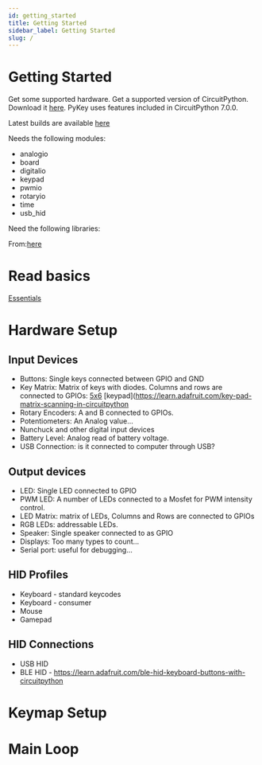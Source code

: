 ```yaml
---
id: getting_started
title: Getting Started
sidebar_label: Getting Started
slug: /
---
```



# Getting Started

Get some supported hardware.
Get a supported version of CircuitPython.  Download it [here](https://circuitpython.org/downloads).  PyKey uses features included in CircuitPython 7.0.0.

Latest builds are available [here](https://adafruit-circuit-python.s3.amazonaws.com/index.html?prefix=bin/)

Needs the following modules:
* analogio
* board
* digitalio
* keypad
* pwmio
* rotaryio
* time
* usb_hid

Need the following libraries:


From:[here](https://learn.adafruit.com/circuitpython-essentials/circuitpython-pins-and-modules) 




# Read basics
[Essentials](https://learn.adafruit.com/circuitpython-essentials)


# Hardware Setup

## Input Devices
* Buttons: Single keys connected between GPIO and GND
* Key Matrix: Matrix of keys with diodes. Columns and rows are connected to GPIOs: [5x6](https://learn.adafruit.com/adafruit-neokey-5x6-ortho-snap-apart/circuitpython) [keypad](https://learn.adafruit.com/key-pad-matrix-scanning-in-circuitpython
* Rotary Encoders: A and B connected to GPIOs.
* Potentiometers: An Analog value...
* Nunchuck and other digital input devices
* Battery Level: Analog read of battery voltage.
* USB Connection: is it connected to computer through USB?

## Output devices
* LED: Single LED connected to GPIO
* PWM LED: A number of LEDs connected to a Mosfet for PWM intensity control.
* LED Matrix: matrix of LEDs, Columns and Rows are connected to GPIOs
* RGB LEDs: addressable LEDs.
* Speaker: Single speaker connected to as GPIO
* Displays: Too many types to count...
* Serial port: useful for debugging...

## HID Profiles
* Keyboard - standard keycodes
* Keyboard - consumer
* Mouse
* Gamepad

## HID Connections
* USB HID
* BLE HID - https://learn.adafruit.com/ble-hid-keyboard-buttons-with-circuitpython

# Keymap Setup

# Main Loop

